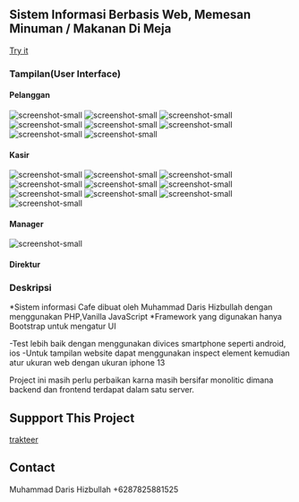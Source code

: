 ## Sistem Informasi Berbasis Web, Memesan Minuman / Makanan Di Meja
[Try it](https://demo.susumurniindonesia.com/index.php)
### Tampilan(User Interface)
#### Pelanggan
![screenshot-small](https://pbs.twimg.com/media/Fx6Nv5daEAs_I18?format=png&name=small)
![screenshot-small](https://pbs.twimg.com/media/Fx6OmZ2aMAAQvaJ?format=png&name=small)
![screenshot-small](https://pbs.twimg.com/media/Fx6O5NHaQAEou5W?format=png&name=small)
![screenshot-small](https://pbs.twimg.com/media/Fx6PQqaakAUKzfl?format=png&name=small)
![screenshot-small](https://pbs.twimg.com/media/Fx6PjHfacAAtPy5?format=png&name=small)
![screenshot-small](https://pbs.twimg.com/media/Fx6PzI1aYAArcZZ?format=png&name=small)
![screenshot-small](https://pbs.twimg.com/media/Fx6Kti1aUAAGB8L?format=png&name=small)
![screenshot-small](https://pbs.twimg.com/media/Fx6LB3AaUAEm7vo?format=png&name=small)
#### Kasir
![screenshot-small](https://pbs.twimg.com/media/Fx6RS79aIAE1jbo?format=png&name=small)
![screenshot-small](https://pbs.twimg.com/media/Fx6RtvuaMAIeXxr?format=png&name=small)
![screenshot-small](https://pbs.twimg.com/media/Fx6SI_EaIAA8xrC?format=png&name=small)
![screenshot-small](https://pbs.twimg.com/media/Fx6SjstaEAEBZoj?format=png&name=small)
![screenshot-small](https://pbs.twimg.com/media/Fx6TBvzaQAAIb2E?format=png&name=small)
![screenshot-small]()
![screenshot-small]()
![screenshot-small]()
![screenshot-small]()
![screenshot-small]()
#### Manager
![screenshot-small]()
#### Direktur
### Deskripsi
*Sistem informasi Cafe dibuat oleh Muhammad Daris Hizbullah dengan menggunakan PHP,Vanilla JavaScript
*Framework yang digunakan hanya Bootstrap untuk mengatur UI

-Test lebih baik dengan menggunakan divices smartphone seperti android, ios
-Untuk tampilan website dapat menggunakan inspect element kemudian atur ukuran web dengan ukuran iphone 13

Project ini masih perlu perbaikan karna masih bersifar monolitic dimana backend dan frontend terdapat dalam satu server.
## Suppport This Project
[trakteer](https://trakteer.id/mdarish/tip?quantity=1)
## Contact
Muhammad Daris Hizbullah
+6287825881525
